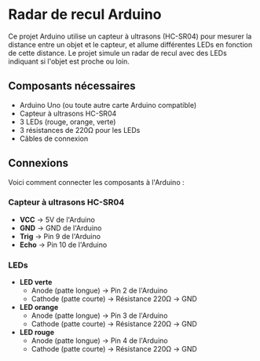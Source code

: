 # Radar de recul Arduino
 
Ce projet Arduino utilise un capteur à ultrasons (HC-SR04) pour mesurer la distance entre un objet et le capteur, et allume différentes LEDs en fonction de cette distance. Le projet simule un radar de recul avec des LEDs indiquant si l'objet est proche ou loin.

## Composants nécessaires

- Arduino Uno (ou toute autre carte Arduino compatible)
- Capteur à ultrasons HC-SR04
- 3 LEDs (rouge, orange, verte)
- 3 résistances de 220Ω pour les LEDs
- Câbles de connexion

## Connexions

Voici comment connecter les composants à l'Arduino :

### Capteur à ultrasons HC-SR04

- **VCC** → 5V de l'Arduino
- **GND** → GND de l'Arduino
- **Trig** → Pin 9 de l'Arduino
- **Echo** → Pin 10 de l'Arduino

### LEDs

- **LED verte**
  - Anode (patte longue) → Pin 2 de l'Arduino
  - Cathode (patte courte) → Résistance 220Ω → GND
- **LED orange**
  - Anode (patte longue) → Pin 3 de l'Arduino
  - Cathode (patte courte) → Résistance 220Ω → GND
- **LED rouge**
  - Anode (patte longue) → Pin 4 de l'Arduino
  - Cathode (patte courte) → Résistance 220Ω → GND
